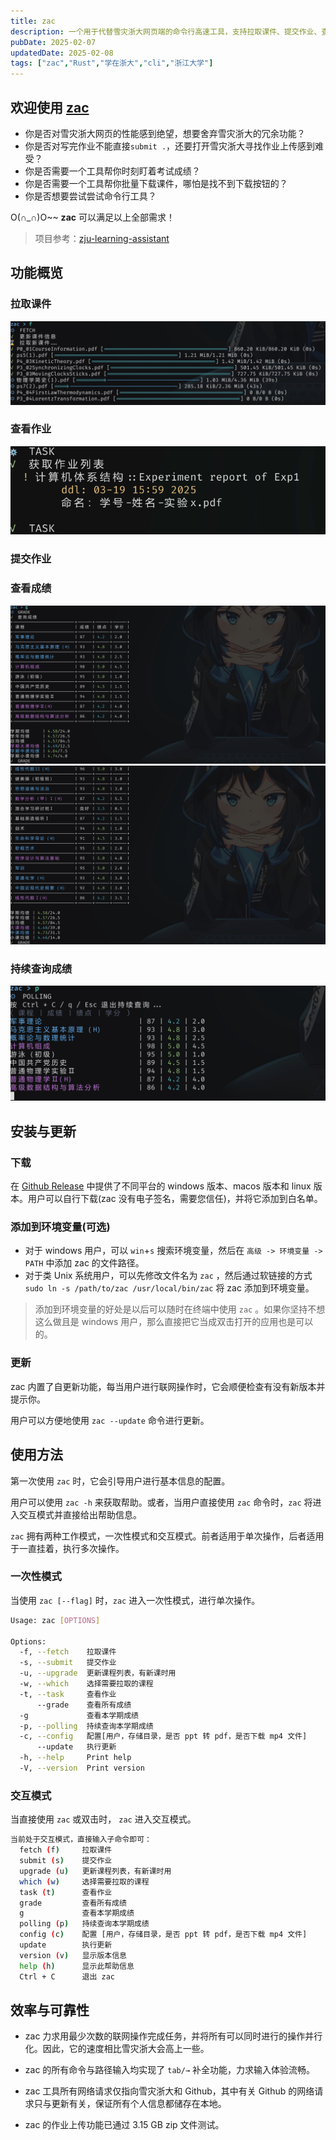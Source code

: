 ```yaml
---
title: zac
description: 一个用于代替雪灾浙大网页端的命令行高速工具，支持拉取课件、提交作业、查看成绩(包括持续查询)
pubDate: 2025-02-07
updatedDate: 2025-02-08
tags: ["zac","Rust","学在浙大","cli","浙江大学"]
---
```

## 欢迎使用 [zac](https://github.com/CrazySpottedDove/zac)

* 你是否对雪灾浙大网页的性能感到绝望，想要舍弃雪灾浙大的冗余功能？
* 你是否对写完作业不能直接`submit .`，还要打开雪灾浙大寻找作业上传感到难受？
* 你是否需要一个工具帮你时刻盯着考试成绩？
* 你是否需要一个工具帮你批量下载课件，哪怕是找不到下载按钮的？
* 你是否想要尝试尝试命令行工具？

O(∩_∩)O~~ **zac** 可以满足以上全部需求！

>项目参考：[zju-learning-assistant](https://github.com/PeiPei233/zju-learning-assistant)

## 功能概览

### 拉取课件

![alt text](../../../assets/mdPaste/zac/image.png)

### 查看作业

![alt text](../../../assets/mdPaste/zac/image-4.png)

### 提交作业

### 查看成绩

![alt text](../../../assets/mdPaste/zac/image-1.png "查看本学期成绩")
![alt text](../../../assets/mdPaste/zac/image-2.png "查看全部成绩")

### 持续查询成绩

![alt text](../../../assets/mdPaste/zac/image-3.png)

## 安装与更新

### 下载

在 [Github Release](https://github.com/CrazySpottedDove/zac/releases/latest) 中提供了不同平台的 windows 版本、macos 版本和 linux 版本。用户可以自行下载(zac 没有电子签名，需要您信任)，并将它添加到白名单。

### 添加到环境变量(可选)

* 对于 windows 用户，可以 `win`+`s` 搜索环境变量，然后在 `高级 -> 环境变量 -> PATH` 中添加 zac 的文件路径。
* 对于类 Unix 系统用户，可以先修改文件名为 `zac` ，然后通过软链接的方式 `sudo ln -s /path/to/zac /usr/local/bin/zac` 将 zac 添加到环境变量。

> 添加到环境变量的好处是以后可以随时在终端中使用 `zac` 。如果你坚持不想这么做且是 windows 用户，那么直接把它当成双击打开的应用也是可以的。

### 更新

zac 内置了自更新功能，每当用户进行联网操作时，它会顺便检查有没有新版本并提示你。

用户可以方便地使用 `zac --update` 命令进行更新。

## 使用方法

第一次使用 `zac` 时，它会引导用户进行基本信息的配置。

用户可以使用 `zac -h` 来获取帮助。或者，当用户直接使用 `zac` 命令时，`zac` 将进入交互模式并直接给出帮助信息。

`zac` 拥有两种工作模式，一次性模式和交互模式。前者适用于单次操作，后者适用于一直挂着，执行多次操作。

### 一次性模式

当使用 `zac [--flag]` 时，`zac` 进入一次性模式，进行单次操作。

```bash
Usage: zac [OPTIONS]

Options:
  -f, --fetch    拉取课件
  -s, --submit   提交作业
  -u, --upgrade  更新课程列表，有新课时用
  -w, --which    选择需要拉取的课程
  -t, --task     查看作业
      --grade    查看所有成绩
  -g             查看本学期成绩
  -p, --polling  持续查询本学期成绩
  -c, --config   配置[用户，存储目录，是否 ppt 转 pdf，是否下载 mp4 文件]
      --update   执行更新
  -h, --help     Print help
  -V, --version  Print version
```

### 交互模式

当直接使用 `zac` 或双击时， `zac` 进入交互模式。

```bash
当前处于交互模式，直接输入子命令即可：
  fetch (f)     拉取课件
  submit (s)    提交作业
  upgrade (u)   更新课程列表，有新课时用
  which (w)     选择需要拉取的课程
  task (t)      查看作业
  grade         查看所有成绩
  g             查看本学期成绩
  polling (p)   持续查询本学期成绩
  config (c)    配置 [用户，存储目录，是否 ppt 转 pdf，是否下载 mp4 文件]
  update        执行更新
  version (v)   显示版本信息
  help (h)      显示此帮助信息
  Ctrl + C      退出 zac
```

## 效率与可靠性

* zac 力求用最少次数的联网操作完成任务，并将所有可以同时进行的操作并行化。因此，它的速度相比雪灾浙大会高上一些。

* zac 的所有命令与路径输入均实现了 `tab/→` 补全功能，力求输入体验流畅。

* zac 工具所有网络请求仅指向雪灾浙大和 Github，其中有关 Github 的网络请求只与更新有关，保证所有个人信息都储存在本地。

* zac 的作业上传功能已通过 3.15 GB zip 文件测试。
